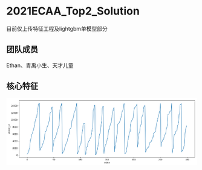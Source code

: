 # 2021ECAA_Top2_Solution
目前仅上传特征工程及lightgbm单模型部分

## 团队成员
Ethan、青禹小生、天才儿童

## 核心特征
![图片未加载](https://github.com/cXPromise/2021ECAA_Top2_Solution/blob/main/pics/article_id%E6%8E%92%E5%88%97%E6%96%B9%E5%BC%8F.png)



